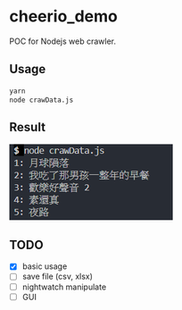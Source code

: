 # cheerio_demo

POC for Nodejs web crawler.

## Usage

```
yarn
node crawData.js
```

## Result

![screenshot](screenshot.png)

## TODO

- [x] basic usage
- [ ] save file (csv, xlsx)
- [ ] nightwatch manipulate
- [ ] GUI
